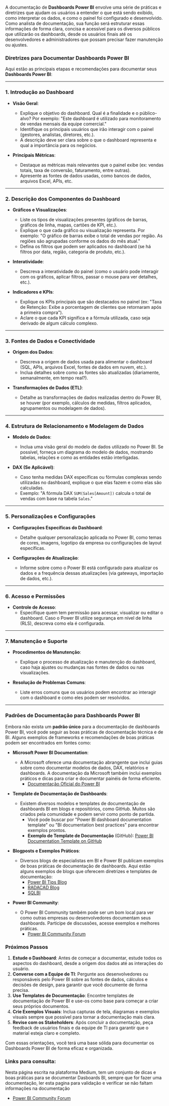A documentação de **Dashboards Power BI** envolve uma série de práticas e diretrizes que ajudam os usuários a entender o que está sendo exibido, como interpretar os dados, e como o painel foi configurado e desenvolvido. Como analista de documentação, sua função será estruturar essas informações de forma clara, concisa e acessível para os diversos públicos que utilizarão os dashboards, desde os usuários finais até os desenvolvedores e administradores que possam precisar fazer manutenção ou ajustes.

### **Diretrizes para Documentar Dashboards Power BI**

Aqui estão as principais etapas e recomendações para documentar seus **Dashboards Power BI**:

---

### **1. Introdução ao Dashboard**

- **Visão Geral**: 
  - Explique o objetivo do dashboard. Qual é a finalidade e o público-alvo? Por exemplo: "Este dashboard é utilizado para monitoramento de vendas mensais da equipe comercial."
  - Identifique os principais usuários que irão interagir com o painel (gestores, analistas, diretores, etc.).
  - A descrição deve ser clara sobre o que o dashboard representa e qual a importância para os negócios.

- **Principais Métricas**: 
  - Destaque as métricas mais relevantes que o painel exibe (ex: vendas totais, taxa de conversão, faturamento, entre outras).
  - Apresente as fontes de dados usadas, como bancos de dados, arquivos Excel, APIs, etc.

---

### **2. Descrição dos Componentes do Dashboard**

- **Gráficos e Visualizações**:
  - Liste os tipos de visualizações presentes (gráficos de barras, gráficos de linha, mapas, cartões de KPI, etc.).
  - Explique o que cada gráfico ou visualização representa. Por exemplo: "O gráfico de barras exibe o total de vendas por região. As regiões são agrupadas conforme os dados do mês atual."
  - Defina os filtros que podem ser aplicados no dashboard (se há filtros por data, região, categoria de produto, etc.).
  
- **Interatividade**:
  - Descreva a interatividade do painel (como o usuário pode interagir com os gráficos, aplicar filtros, passar o mouse para ver detalhes, etc.).

- **Indicadores e KPIs**:
  - Explique os KPIs principais que são destacados no painel (ex: "Taxa de Retenção: Exibe a porcentagem de clientes que retornaram após a primeira compra").
  - Aclare o que cada KPI significa e a fórmula utilizada, caso seja derivado de algum cálculo complexo.

---

### **3. Fontes de Dados e Conectividade**

- **Origem dos Dados**:
  - Descreva a origem de dados usada para alimentar o dashboard (SQL, APIs, arquivos Excel, fontes de dados em nuvem, etc.).
  - Inclua detalhes sobre como as fontes são atualizadas (diariamente, semanalmente, em tempo real?).

- **Transformações de Dados (ETL)**:
  - Detalhe as transformações de dados realizadas dentro do Power BI, se houver (por exemplo, cálculos de medidas, filtros aplicados, agrupamentos ou modelagem de dados).

---

### **4. Estrutura de Relacionamento e Modelagem de Dados**

- **Modelo de Dados**:
  - Inclua uma visão geral do modelo de dados utilizado no Power BI. Se possível, forneça um diagrama do modelo de dados, mostrando tabelas, relações e como as entidades estão interligadas.
  
- **DAX (Se Aplicável)**:
  - Caso tenha medidas DAX específicas ou fórmulas complexas sendo utilizadas no dashboard, explique o que elas fazem e como elas são calculadas.
  - Exemplo: "A fórmula DAX `SUM(Sales[Amount])` calcula o total de vendas com base na tabela `Sales`."

---

### **5. Personalizações e Configurações**

- **Configurações Específicas do Dashboard**:
  - Detalhe qualquer personalização aplicada no Power BI, como temas de cores, imagens, logotipo da empresa ou configurações de layout específicas.
  
- **Configurações de Atualização**:
  - Informe sobre como o Power BI está configurado para atualizar os dados e a frequência dessas atualizações (via gateways, importação de dados, etc.).

---

### **6. Acesso e Permissões**

- **Controle de Acesso**:
  - Especifique quem tem permissão para acessar, visualizar ou editar o dashboard. Caso o Power BI utilize segurança em nível de linha (RLS), descreva como ela é configurada.

---

### **7. Manutenção e Suporte**

- **Procedimentos de Manutenção**:
  - Explique o processo de atualização e manutenção do dashboard, caso haja ajustes ou mudanças nas fontes de dados ou nas visualizações.
  
- **Resolução de Problemas Comuns**:
  - Liste erros comuns que os usuários podem encontrar ao interagir com o dashboard e como eles podem ser resolvidos.

---

### **Padrões de Documentação para Dashboards Power BI**

Embora não exista um **padrão único** para a documentação de dashboards Power BI, você pode seguir as boas práticas de documentação técnica e de BI. Alguns exemplos de frameworks e recomendações de boas práticas podem ser encontrados em fontes como:

- **Microsoft Power BI Documentation**:
  - A Microsoft oferece uma documentação abrangente que inclui guias sobre como documentar modelos de dados, DAX, relatórios e dashboards. A documentação da Microsoft também inclui exemplos práticos e dicas para criar e documentar painéis de forma eficiente.
    - [Documentação Oficial do Power BI](https://docs.microsoft.com/en-us/power-bi/)
  
- **Template de Documentação de Dashboards**:
  - Existem diversos modelos e templates de documentação de dashboards BI em blogs e repositórios, como GitHub. Muitos são criados pela comunidade e podem servir como ponto de partida.
    - Você pode buscar por "Power BI dashboard documentation template" ou "BI documentation best practices" para encontrar exemplos prontos.
    - **Exemplo de Template de Documentação** (GitHub): [Power BI Documentation Template on GitHub](https://github.com/)

- **Blogposts e Exemplos Práticos**:
  - Diversos blogs de especialistas em BI e Power BI publicam exemplos de boas práticas de documentação de dashboards. Aqui estão alguns exemplos de blogs que oferecem diretrizes e templates de documentação:
    - [Power BI Tips Blog](https://powerbi.tips/)
    - [RADACAD Blog](https://radacad.com/blog)
    - [SQLBI](https://www.sqlbi.com/)

- **Power BI Community**:
  - O Power BI Community também pode ser um bom local para ver como outras empresas ou desenvolvedores documentam seus dashboards. Participe de discussões, acesse exemplos e melhores práticas.
    - [Power BI Community Forum](https://community.powerbi.com/)

### **Próximos Passos**

1. **Estude o Dashboard**: Antes de começar a documentar, estude todos os aspectos do dashboard, desde a origem dos dados até as interações do usuário.
2. **Converse com a Equipe de TI**: Pergunte aos desenvolvedores ou responsáveis pelo Power BI sobre as fontes de dados, cálculos e decisões de design, para garantir que você documente de forma precisa.
3. **Use Templates de Documentação**: Encontre templates de documentação de Power BI e use-os como base para começar a criar seus próprios documentos.
4. **Crie Exemplos Visuais**: Inclua capturas de tela, diagramas e exemplos visuais sempre que possível para tornar a documentação mais clara.
5. **Revise com os Stakeholders**: Após concluir a documentação, peça feedback de usuários finais e da equipe de TI para garantir que o material esteja claro e completo.

Com essas orientações, você terá uma base sólida para documentar os Dashboards Power BI de forma eficaz e organizada.

### **Links para consulta:**
Nesta página escrita na plataforma Medium, tem um conjunto de dicas e boas práticas para se documentar Dasboards BI, sempre que for fazer uma documentação, ler esta pagina para validação e verificar se não faltam informações na documentação
- [Power BI Community Forum](https://medium.com/@soraiacarvalho200/como-fazer-uma-documenta%C3%A7%C3%A3o-de-um-projeto-bi-6c8d95ac8576)

